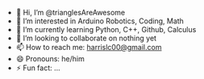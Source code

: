 - 👋 Hi, I’m @trianglesAreAwesome
- 👀 I’m interested in Arduino Robotics, Coding, Math
- 🌱 I’m currently learning Python, C++, Github, Calculus
- 💞️ I’m looking to collaborate on nothing yet
- 📫 How to reach me: harrislc00@gmail.com
- 😄 Pronouns: he/him
- ⚡ Fun fact: ...

<!---
trianglesAreAwesome/trianglesAreAwesome is a ✨ special ✨ repository because its `README.md` (this file) appears on your GitHub profile.
You can click the Preview link to take a look at your changes.
--->
